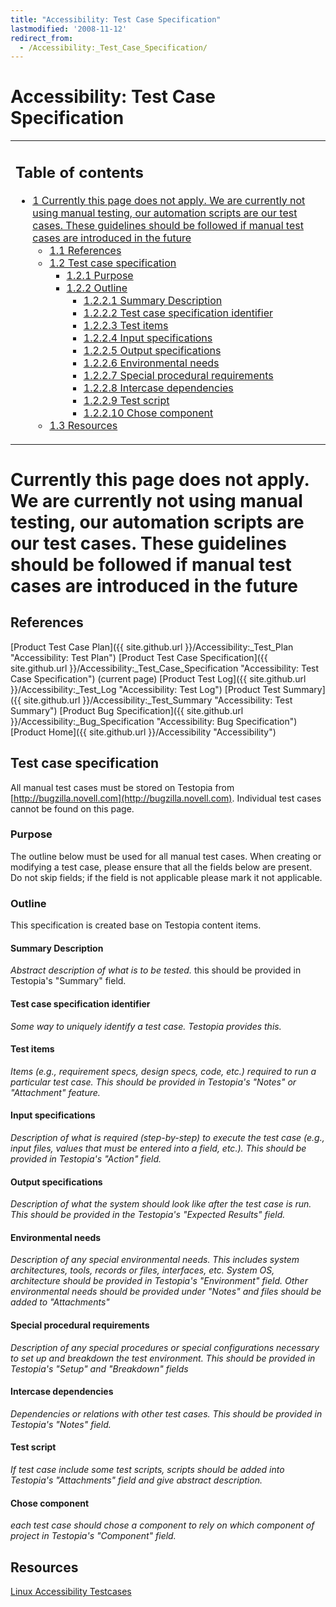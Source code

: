 ```yaml
---
title: "Accessibility: Test Case Specification"
lastmodified: '2008-11-12'
redirect_from:
  - /Accessibility:_Test_Case_Specification/
---
```


Accessibility: Test Case Specification
======================================

<table>
<col width="100%" />
<tbody>
<tr class="odd">
<td align="left"><h2>Table of contents</h2>
<ul>
<li><a href="#currently-this-page-does-not-apply-we-are-currently-not-using-manual-testing-our-automation-scripts-are-our-test-cases-these-guidelines-should-be-followed-if-manual-test-cases-are-introduced-in-the-future">1 Currently this page does not apply. We are currently not using manual testing, our automation scripts are our test cases. These guidelines should be followed if manual test cases are introduced in the future</a>
<ul>
<li><a href="#references">1.1 References</a></li>
<li><a href="#test-case-specification">1.2 Test case specification</a>
<ul>
<li><a href="#purpose">1.2.1 Purpose</a></li>
<li><a href="#outline">1.2.2 Outline</a>
<ul>
<li><a href="#summary-description">1.2.2.1 Summary Description</a></li>
<li><a href="#test-case-specification-identifier">1.2.2.2 Test case specification identifier</a></li>
<li><a href="#test-items">1.2.2.3 Test items</a></li>
<li><a href="#input-specifications">1.2.2.4 Input specifications</a></li>
<li><a href="#output-specifications">1.2.2.5 Output specifications</a></li>
<li><a href="#environmental-needs">1.2.2.6 Environmental needs</a></li>
<li><a href="#special-procedural-requirements">1.2.2.7 Special procedural requirements</a></li>
<li><a href="#intercase-dependencies">1.2.2.8 Intercase dependencies</a></li>
<li><a href="#test-script">1.2.2.9 Test script</a></li>
<li><a href="#chose-component">1.2.2.10 Chose component</a></li>
</ul></li>
</ul></li>
<li><a href="#resources">1.3 Resources</a></li>
</ul></li>
</ul></td>
</tr>
</tbody>
</table>

Currently this page does not apply. We are currently not using manual testing, our automation scripts are our test cases. These guidelines should be followed if manual test cases are introduced in the future
===============================================================================================================================================================================================================

References
----------

[Product Test Case Plan]({{ site.github.url }}/Accessibility:_Test_Plan "Accessibility: Test Plan")
 [Product Test Case Specification]({{ site.github.url }}/Accessibility:_Test_Case_Specification "Accessibility: Test Case Specification") (current page)
 [Product Test Log]({{ site.github.url }}/Accessibility:_Test_Log "Accessibility: Test Log")
 [Product Test Summary]({{ site.github.url }}/Accessibility:_Test_Summary "Accessibility: Test Summary")
 [Product Bug Specification]({{ site.github.url }}/Accessibility:_Bug_Specification "Accessibility: Bug Specification")
 [Product Home]({{ site.github.url }}/Accessibility "Accessibility")

Test case specification
-----------------------

All manual test cases must be stored on Testopia from [http://bugzilla.novell.com](http://bugzilla.novell.com). Individual test cases cannot be found on this page.

### Purpose

The outline below must be used for all manual test cases. When creating or modifying a test case, please ensure that all the fields below are present. Do not skip fields; if the field is not applicable please mark it not applicable.

### Outline

This specification is created base on Testopia content items.

#### Summary Description

*Abstract description of what is to be tested.* this should be provided in Testopia's "Summary" field.

#### Test case specification identifier

*Some way to uniquely identify a test case. Testopia provides this.*

#### Test items

*Items (e.g., requirement specs, design specs, code, etc.) required to run a particular test case. This should be provided in Testopia's "Notes" or "Attachment" feature.*

#### Input specifications

*Description of what is required (step-by-step) to execute the test case (e.g., input files, values that must be entered into a field, etc.). This should be provided in Testopia's "Action" field.*

#### Output specifications

*Description of what the system should look like after the test case is run. This should be provided in the Testopia's "Expected Results" field.*

#### Environmental needs

*Description of any special environmental needs. This includes system architectures, tools, records or files, interfaces, etc. System OS, architecture should be provided in Testopia's "Environment" field. Other environmental needs should be provided under "Notes" and files should be added to "Attachments"*

#### Special procedural requirements

*Description of any special procedures or special configurations necessary to set up and breakdown the test environment. This should be provided in Testopia's "Setup" and "Breakdown" fields*

#### Intercase dependencies

*Dependencies or relations with other test cases. This should be provided in Testopia's "Notes" field.*

#### Test script

*If test case include some test scripts, scripts should be added into Testopia's "Attachments" field and give abstract description.*

#### Chose component

*each test case should chose a component to rely on which component of project in Testopia's "Component" field.*

Resources
---------

[Linux Accessibility Testcases](http://developer.gnome.org/projects/gap/testing/IBM-testing-guide/)

